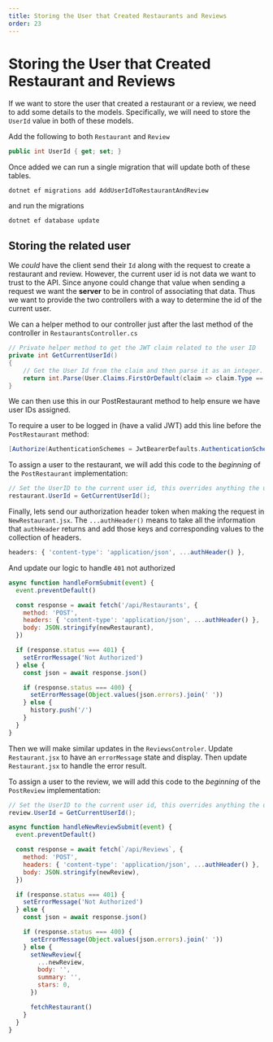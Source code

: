 ```yaml
---
title: Storing the User that Created Restaurants and Reviews
order: 23
---
```


# Storing the User that Created Restaurant and Reviews

If we want to store the user that created a restaurant or a review, we need to
add some details to the models. Specifically, we will need to store the `UserId`
value in both of these models.

Add the following to both `Restaurant` and `Review`

```csharp
public int UserId { get; set; }
```

Once added we can run a single migration that will update both of these tables.

```shell
dotnet ef migrations add AddUserIdToRestaurantAndReview
```

and run the migrations

```shell
dotnet ef database update
```

## Storing the related user

We _could_ have the client send their `Id` along with the request to create a
restaurant and review. However, the current user id is not data we want to trust
to the API. Since anyone could change that value when sending a request we want
the **server** to be in control of associating that data. Thus we want to
provide the two controllers with a way to determine the id of the current user.

We can a helper method to our controller just after the last method of the
controller in `RestaurantsController.cs`

```csharp
// Private helper method to get the JWT claim related to the user ID
private int GetCurrentUserId()
{
    // Get the User Id from the claim and then parse it as an integer.
    return int.Parse(User.Claims.FirstOrDefault(claim => claim.Type == "Id").Value);
}
```

We can then use this in our PostRestaurant method to help ensure we have user
IDs assigned.

To require a user to be logged in (have a valid JWT) add this line before the
`PostRestaurant` method:

```csharp
[Authorize(AuthenticationSchemes = JwtBearerDefaults.AuthenticationScheme)]
```

To assign a user to the restaurant, we will add this code to the _beginning_ of
the `PostRestaurant` implementation:

```csharp
// Set the UserID to the current user id, this overrides anything the user specifies.
restaurant.UserId = GetCurrentUserId();
```

Finally, lets send our authorization header token when making the request in
`NewRestaurant.jsx`. The `...authHeader()` means to take all the information
that `authHeader` returns and add those keys and corresponding values to the
collection of headers.

```javascript
headers: { 'content-type': 'application/json', ...authHeader() },
```

And update our logic to handle `401` not authorized

```javascript
async function handleFormSubmit(event) {
  event.preventDefault()

  const response = await fetch('/api/Restaurants', {
    method: 'POST',
    headers: { 'content-type': 'application/json', ...authHeader() },
    body: JSON.stringify(newRestaurant),
  })

  if (response.status === 401) {
    setErrorMessage('Not Authorized')
  } else {
    const json = await response.json()

    if (response.status === 400) {
      setErrorMessage(Object.values(json.errors).join(' '))
    } else {
      history.push('/')
    }
  }
}
```

Then we will make similar updates in the `ReviewsControler`. Update
`Restaurant.jsx` to have an `errorMessage` state and display. Then update
`Restaurant.jsx` to handle the error result.

To assign a user to the review, we will add this code to the _beginning_ of the
`PostReview` implementation:

```csharp
// Set the UserID to the current user id, this overrides anything the user specifies.
review.UserId = GetCurrentUserId();
```

```javascript
async function handleNewReviewSubmit(event) {
  event.preventDefault()

  const response = await fetch(`/api/Reviews`, {
    method: 'POST',
    headers: { 'content-type': 'application/json', ...authHeader() },
    body: JSON.stringify(newReview),
  })

  if (response.status === 401) {
    setErrorMessage('Not Authorized')
  } else {
    const json = await response.json()

    if (response.status === 400) {
      setErrorMessage(Object.values(json.errors).join(' '))
    } else {
      setNewReview({
        ...newReview,
        body: '',
        summary: '',
        stars: 0,
      })

      fetchRestaurant()
    }
  }
}
```

<GithubCommitViewer repo="gstark/TacoTuesday" commit="64a689f5b716a0ca734e62d8afb968204ba6ddd9" />
